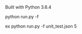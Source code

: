 
Built with Python 3.6.4

python run.py -f <JSON file to clone> <clone ID>
  
ex python run.py -f unit_test.json 5
